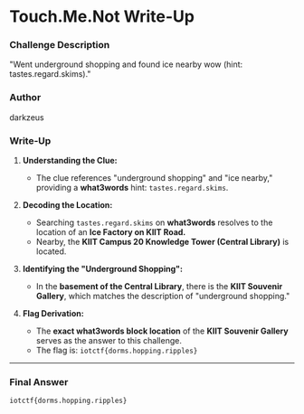 # Touch.Me.Not Write-Up

### Challenge Description
"Went underground shopping and found ice nearby wow (hint: tastes.regard.skims)."

### Author
darkzeus

### Write-Up

1. **Understanding the Clue:**
   - The clue references "underground shopping" and "ice nearby," providing a **what3words** hint: `tastes.regard.skims`.

2. **Decoding the Location:**
   - Searching `tastes.regard.skims` on **what3words** resolves to the location of an **Ice Factory on KIIT Road.**
   - Nearby, the **KIIT Campus 20 Knowledge Tower (Central Library)** is located.

3. **Identifying the "Underground Shopping":**
   - In the **basement of the Central Library**, there is the **KIIT Souvenir Gallery**, which matches the description of "underground shopping."

4. **Flag Derivation:**
   - The **exact what3words block location** of the **KIIT Souvenir Gallery** serves as the answer to this challenge.
   - The flag is: `iotctf{dorms.hopping.ripples}`

---

### Final Answer
`iotctf{dorms.hopping.ripples}`

